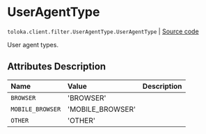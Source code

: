 # UserAgentType
`toloka.client.filter.UserAgentType.UserAgentType` | [Source code](https://github.com/Toloka/toloka-kit/blob/v1.1.2/src/client/filter.py#L641)

User agent types.

## Attributes Description

| Name | Value | Description |
| :------| :-----------| :----------| 
`BROWSER`|'BROWSER'|
`MOBILE_BROWSER`|'MOBILE_BROWSER'|
`OTHER`|'OTHER'|
